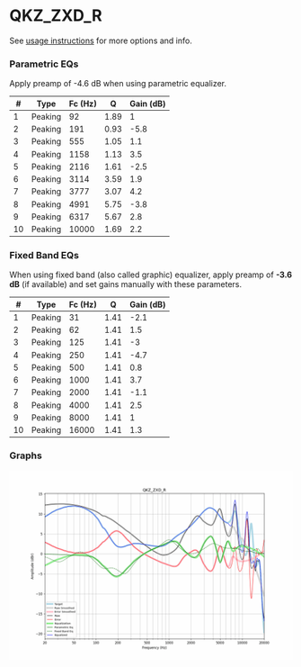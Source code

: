 # QKZ_ZXD_R
See [usage instructions](https://github.com/jaakkopasanen/AutoEq#usage) for more options and info.

### Parametric EQs
Apply preamp of -4.6 dB when using parametric equalizer.

|   # | Type    |   Fc (Hz) |    Q |   Gain (dB) |
|-----|---------|-----------|------|-------------|
|   1 | Peaking |        92 | 1.89 |         1   |
|   2 | Peaking |       191 | 0.93 |        -5.8 |
|   3 | Peaking |       555 | 1.05 |         1.1 |
|   4 | Peaking |      1158 | 1.13 |         3.5 |
|   5 | Peaking |      2116 | 1.61 |        -2.5 |
|   6 | Peaking |      3114 | 3.59 |         1.9 |
|   7 | Peaking |      3777 | 3.07 |         4.2 |
|   8 | Peaking |      4991 | 5.75 |        -3.8 |
|   9 | Peaking |      6317 | 5.67 |         2.8 |
|  10 | Peaking |     10000 | 1.69 |         2.2 |

### Fixed Band EQs
When using fixed band (also called graphic) equalizer, apply preamp of **-3.6 dB** (if available) and set gains manually with these parameters.

|   # | Type    |   Fc (Hz) |    Q |   Gain (dB) |
|-----|---------|-----------|------|-------------|
|   1 | Peaking |        31 | 1.41 |        -2.1 |
|   2 | Peaking |        62 | 1.41 |         1.5 |
|   3 | Peaking |       125 | 1.41 |        -3   |
|   4 | Peaking |       250 | 1.41 |        -4.7 |
|   5 | Peaking |       500 | 1.41 |         0.8 |
|   6 | Peaking |      1000 | 1.41 |         3.7 |
|   7 | Peaking |      2000 | 1.41 |        -1.1 |
|   8 | Peaking |      4000 | 1.41 |         2.5 |
|   9 | Peaking |      8000 | 1.41 |         1   |
|  10 | Peaking |     16000 | 1.41 |         1.3 |

### Graphs
![](./QKZ_ZXD_R.png)
